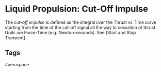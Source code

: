 # Liquid Propulsion: Cut-Off Impulse

The *cut-off impulse* is defined as the integral over the Thrust vs Time curve starting from the time of the cut-off signal all the way to cessation of thrust. Units are Force-Time (e.g. Newton-seconds). See [Start and Stop Transient].  

## Tags
#aerospace
